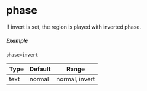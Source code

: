 ---
---
# phase

If invert is set, the region is played with inverted phase.

##### Example

```
phase=invert
```

| Type | Default | Range          |
| ---  | ---     | ---            |
| text | normal  | normal, invert |
